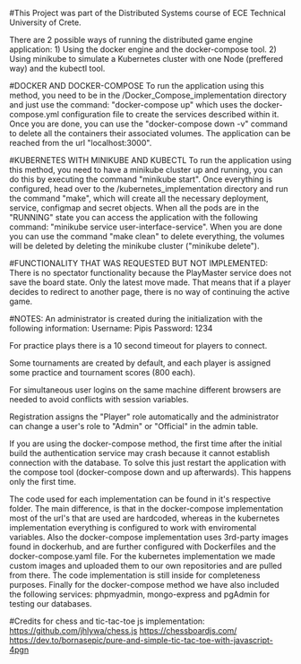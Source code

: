 #This Project was part of the Distributed Systems course of ECE Technical University of Crete.


There are 2 possible ways of running the distributed game engine application:
	1) Using the docker engine and the docker-compose tool.
	2) Using minikube to simulate a Kubernetes cluster with one Node (preffered way)
	   and the kubectl tool.
	

#DOCKER AND DOCKER-COMPOSE
To run the application using this method, you need to be in the /Docker_Compose_implementation directory
and just use the command: "docker-compose up" which uses the docker-compose.yml configuration file to
create the services described within it. Once you are done, you can use the "docker-compose down -v"
command to delete all the containers their associated volumes. The application can be reached from the url
"localhost:3000".


#KUBERNETES WITH MINIKUBE AND KUBECTL
To run the application using this method, you need to have a minikube cluster up and running,
you can do this by executing the command "minikube start". Once everything is configured, head over
to the /kubernetes_implementation directory and run the command "make", which will create all the
necessary deployment, service, configmap and secret objects. When all the pods are in the "RUNNING" state
you can access the application with the following command: "minikube service user-interface-service".
When you are done you can use the command "make clean" to delete everything, the volumes 
will be deleted by deleting the minikube cluster ("minikube delete").


#FUNCTIONALITY THAT WAS REQUESTED BUT NOT IMPLEMENTED:
There is no spectator functionality because the PlayMaster service does not save the board state. Only the latest move made.
That means that if a player decides to redirect to another page, there is no way of continuing the active game.


#NOTES:
An administrator is created during the initialization with the following information:
Username: Pipis
Password: 1234

For practice plays there is a 10 second timeout for players to connect.

Some tournaments are created by default, and each player is assigned some practice and tournament scores (800 each).

For simultaneous user logins on the same machine different browsers are needed to avoid conflicts with session variables.

Registration assigns the "Player" role automatically and the administrator can change a user's role to "Admin" or "Official" in the admin table.


If you are using the docker-compose method, the first time after the initial build the authentication service may crash
because it cannot establish connection with the database. To solve this just restart the application with the compose tool (docker-compose down and up afterwards).
This happens only the first time.


The code used for each implementation can be found in it's respective folder. The main difference,
is that in the docker-compose implementation most of the url's that are used are hardcoded, whereas
in the kubernetes implementation everything is configured to work with enviromental variables. Also
the docker-compose implementation uses 3rd-party images found in dockerhub, and are further configured
with Dockerfiles and the docker-compose.yaml file. For the kubernetes implementation we made custom
images and uploaded them to our own repositories and are pulled from there. The code implementation
is still inside for completeness purposes. Finally for the docker-compose method we have also
included the following services: phpmyadmin, mongo-express and pgAdmin for testing our databases.


#Credits for chess and tic-tac-toe js implementation:
https://github.com/jhlywa/chess.js
https://chessboardjs.com/
https://dev.to/bornasepic/pure-and-simple-tic-tac-toe-with-javascript-4pgn